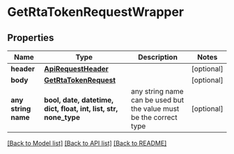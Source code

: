 # GetRtaTokenRequestWrapper


## Properties
Name | Type | Description | Notes
------------ | ------------- | ------------- | -------------
**header** | [**ApiRequestHeader**](ApiRequestHeader.md) |  | [optional] 
**body** | [**GetRtaTokenRequest**](GetRtaTokenRequest.md) |  | [optional] 
**any string name** | **bool, date, datetime, dict, float, int, list, str, none_type** | any string name can be used but the value must be the correct type | [optional]

[[Back to Model list]](../README.md#documentation-for-models) [[Back to API list]](../README.md#documentation-for-api-endpoints) [[Back to README]](../README.md)


